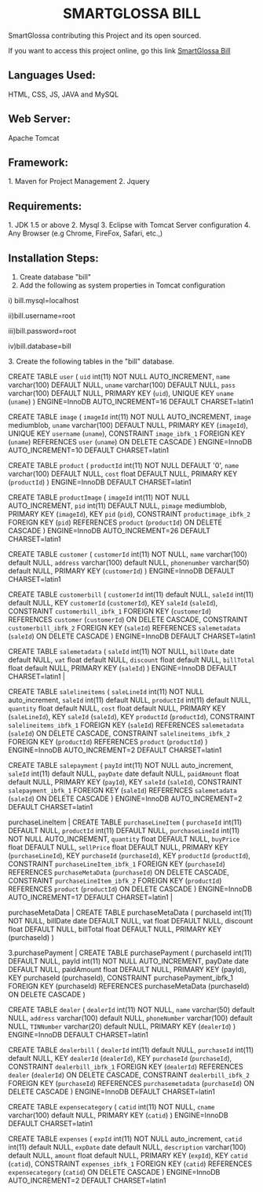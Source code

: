 <center><h1> SMARTGLOSSA BILL </h1> </center>
<p>SmartGlossa contributing this Project and its open sourced.</p>
<p> If you want to access this project online, go this link <a href="http://www.smartglossa.com/bill" target="_blank">SmartGlossa Bill</a>  </p>

<h2>Languages Used:</h2>
HTML, CSS, JS, JAVA and MySQL

<h2>Web Server:</h2>
Apache Tomcat

<h2>Framework:</h2>
1. Maven for Project Management
2. Jquery 

<h2>Requirements:</h2>
1. JDK 1.5 or above
2. Mysql
3. Eclipse with Tomcat Server configuration
4. Any Browser (e.g Chrome, FireFox, Safari, etc.,)

<h2>Installation Steps:</h2>

1. Create database "bill"
2. Add the following as system properties in Tomcat configuration
<p>i) bill.mysql=localhost</p>
<p>ii)bill.username=root</p>
<p>iii)bill.password=root</p>
<p>iv)bill.database=bill</p>
3. Create the following tables in the "bill" database.

CREATE TABLE `user` (
  `uid` int(11) NOT NULL AUTO_INCREMENT,
  `name` varchar(100) DEFAULT NULL,
  `uname` varchar(100) DEFAULT NULL,
  `pass` varchar(100) DEFAULT NULL,
  PRIMARY KEY (`uid`),
  UNIQUE KEY `uname` (`uname`)
) ENGINE=InnoDB AUTO_INCREMENT=16 DEFAULT CHARSET=latin1

CREATE TABLE `image` (
  `imageId` int(11) NOT NULL AUTO_INCREMENT,
  `image` mediumblob,
  `uname` varchar(100) DEFAULT NULL,
  PRIMARY KEY (`imageId`),
  UNIQUE KEY `username` (`uname`),
  CONSTRAINT `image_ibfk_1` FOREIGN KEY (`uname`) REFERENCES `user` (`uname`) ON DELETE CASCADE
) ENGINE=InnoDB AUTO_INCREMENT=10 DEFAULT CHARSET=latin1

CREATE TABLE `product` (
  `productId` int(11) NOT NULL DEFAULT '0',
  `name` varchar(100) DEFAULT NULL,
  `cost` float DEFAULT NULL,
  PRIMARY KEY (`productId`)
) ENGINE=InnoDB DEFAULT CHARSET=latin1

CREATE TABLE `productImage` (
  `imageId` int(11) NOT NULL AUTO_INCREMENT,
  `pid` int(11) DEFAULT NULL,
  `pimage` mediumblob,
  PRIMARY KEY (`imageId`),
  KEY `pid` (`pid`),
  CONSTRAINT `productimage_ibfk_2` FOREIGN KEY (`pid`) REFERENCES `product` (`productId`) ON DELETE CASCADE
) ENGINE=InnoDB AUTO_INCREMENT=26 DEFAULT CHARSET=latin1

CREATE TABLE `customer` (
  `customerId` int(11) NOT NULL,
  `name` varchar(100) default NULL,
  `address` varchar(100) default NULL,
  `phonenumber` varchar(50) default NULL,
  PRIMARY KEY  (`customerId`)
) ENGINE=InnoDB DEFAULT CHARSET=latin1

CREATE TABLE `customerbill` (
  `customerId` int(11) default NULL,
  `saleId` int(11) default NULL,
  KEY `customerId` (`customerId`),
  KEY `saleId` (`saleId`),
  CONSTRAINT `customerbill_ibfk_1` FOREIGN KEY (`customerId`) REFERENCES `customer` (`customerId`) ON DELETE CASCADE,
  CONSTRAINT `customerbill_ibfk_2` FOREIGN KEY (`saleId`) REFERENCES `salemetadata` (`saleId`) ON DELETE CASCADE
) ENGINE=InnoDB DEFAULT CHARSET=latin1


 CREATE TABLE `salemetadata` (
  `saleId` int(11) NOT NULL,
  `billDate` date default NULL,
  `vat` float default NULL,
  `discount` float default NULL,
  `billTotal` float default NULL,
  PRIMARY KEY  (`saleId`)
) ENGINE=InnoDB DEFAULT CHARSET=latin1 |

 CREATE TABLE `salelineitems` (
  `saleLineId` int(11) NOT NULL auto_increment,
  `saleId` int(11) default NULL,
  `productId` int(11) default NULL,
  `quantity` float default NULL,
  `cost` float default NULL,
  PRIMARY KEY  (`saleLineId`),
  KEY `saleId` (`saleId`),
  KEY `productId` (`productId`),
  CONSTRAINT `salelineitems_ibfk_1` FOREIGN KEY (`saleId`) REFERENCES `salemetadata` (`saleId`) ON DELETE CASCADE,
  CONSTRAINT `salelineitems_ibfk_2` FOREIGN KEY (`productId`) REFERENCES `product` (`productId`)
) ENGINE=InnoDB AUTO_INCREMENT=2 DEFAULT CHARSET=latin1 

CREATE TABLE `salepayment` (
  `payId` int(11) NOT NULL auto_increment,
  `saleId` int(11) default NULL,
  `payDate` date default NULL,
  `paidAmount` float default NULL,
  PRIMARY KEY  (`payId`),
  KEY `saleId` (`saleId`),
  CONSTRAINT `salepayment_ibfk_1` FOREIGN KEY (`saleId`) REFERENCES `salemetadata` (`saleId`) ON DELETE CASCADE
) ENGINE=InnoDB AUTO_INCREMENT=2 DEFAULT CHARSET=latin1 

 purchaseLineItem | CREATE TABLE `purchaseLineItem` (
  `purchaseId` int(11) DEFAULT NULL,
  `productId` int(11) DEFAULT NULL,
  `purchaseLineId` int(11) NOT NULL AUTO_INCREMENT,
  `quantity` float DEFAULT NULL,
  `buyPrice` float DEFAULT NULL,
  `sellPrice` float DEFAULT NULL,
  PRIMARY KEY (`purchaseLineId`),
  KEY `purchaseId` (`purchaseId`),
  KEY `productId` (`productId`),
  CONSTRAINT `purchaseLineItem_ibfk_1` FOREIGN KEY (`purchaseId`) REFERENCES `purchaseMetaData` (`purchaseId`) ON DELETE CASCADE,
  CONSTRAINT `purchaseLineItem_ibfk_2` FOREIGN KEY (`productId`) REFERENCES `product` (`productId`) ON DELETE CASCADE
) ENGINE=InnoDB AUTO_INCREMENT=17 DEFAULT CHARSET=latin1 |

 purchaseMetaData | CREATE TABLE purchaseMetaData ( purchaseId int(11) NOT NULL, billDate date DEFAULT NULL, vat float DEFAULT NULL, discount float DEFAULT NULL, billTotal float DEFAULT NULL, PRIMARY KEY (purchaseId) )
 
 3.purchasePayment | CREATE TABLE purchasePayment ( purchaseId int(11) DEFAULT NULL, payId int(11) NOT NULL AUTO_INCREMENT, payDate date DEFAULT NULL, paidAmount float DEFAULT NULL, PRIMARY KEY (payId), KEY purchaseId (purchaseId), CONSTRAINT purchasePayment_ibfk_1 FOREIGN KEY (purchaseId) REFERENCES purchaseMetaData (purchaseId) ON DELETE CASCADE )
 
 
 

CREATE TABLE `dealer` (
  `dealerId` int(11) NOT NULL,
  `name` varchar(50) default NULL,
  `address` varchar(100) default NULL,
  `phoneNumber` varchar(100) default NULL,
  `TINNumber` varchar(20) default NULL,
  PRIMARY KEY  (`dealerId`)
) ENGINE=InnoDB DEFAULT CHARSET=latin1

CREATE TABLE `dealerbill` (
  `dealerId` int(11) default NULL,
  `purchaseId` int(11) default NULL,
  KEY `dealerId` (`dealerId`),
  KEY `purchaseId` (`purchaseId`),
  CONSTRAINT `dealerbill_ibfk_1` FOREIGN KEY (`dealerId`) REFERENCES `dealer` (`dealerId`) ON DELETE CASCADE,
  CONSTRAINT `dealerbill_ibfk_2` FOREIGN KEY (`purchaseId`) REFERENCES `purchasemetadata` (`purchaseId`) ON DELETE CASCADE
) ENGINE=InnoDB DEFAULT CHARSET=latin1

CREATE TABLE `expensecategory` (
  `catid` int(11) NOT NULL,
  `cname` varchar(100) default NULL,
  PRIMARY KEY  (`catid`)
) ENGINE=InnoDB DEFAULT CHARSET=latin1

CREATE TABLE `expenses` (
  `expId` int(11) NOT NULL auto_increment,
  `catid` int(11) default NULL,
  `expDate` date default NULL,
  `description` varchar(100) default NULL,
  `amount` float default NULL,
  PRIMARY KEY  (`expId`),
  KEY `catid` (`catid`),
  CONSTRAINT `expenses_ibfk_1` FOREIGN KEY (`catid`) REFERENCES `expensecategory` (`catid`) ON DELETE CASCADE
) ENGINE=InnoDB AUTO_INCREMENT=2 DEFAULT CHARSET=latin1



